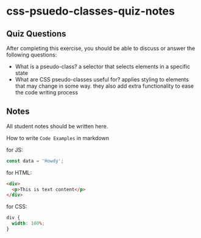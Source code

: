 # css-psuedo-classes-quiz-notes

## Quiz Questions

After completing this exercise, you should be able to discuss or answer the following questions:

- What is a pseudo-class?
  a selector that selects elements in a specific state
- What are CSS pseudo-classes useful for?
  applies styling to elements that may change in some way. they also add extra functionality to ease the code writing process

## Notes

All student notes should be written here.

How to write `Code Examples` in markdown

for JS:

```javascript
const data = 'Howdy';
```

for HTML:

```html
<div>
  <p>This is text content</p>
</div>
```

for CSS:

```css
div {
  width: 100%;
}
```
